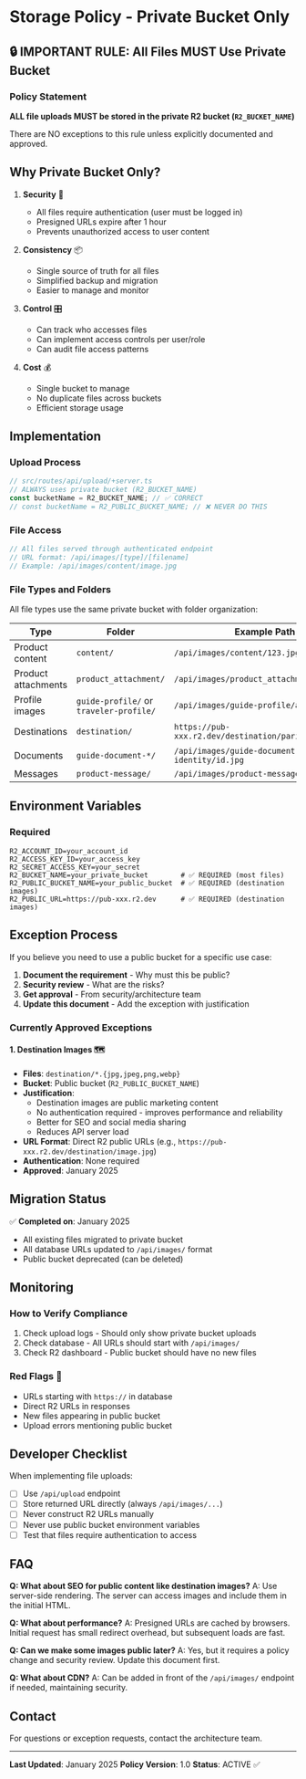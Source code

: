 # Storage Policy - Private Bucket Only

## 🔒 IMPORTANT RULE: All Files MUST Use Private Bucket

### Policy Statement
**ALL file uploads MUST be stored in the private R2 bucket (`R2_BUCKET_NAME`)**

There are NO exceptions to this rule unless explicitly documented and approved.

## Why Private Bucket Only?

1. **Security** 🔐
   - All files require authentication (user must be logged in)
   - Presigned URLs expire after 1 hour
   - Prevents unauthorized access to user content

2. **Consistency** 📦
   - Single source of truth for all files
   - Simplified backup and migration
   - Easier to manage and monitor

3. **Control** 🎛️
   - Can track who accesses files
   - Can implement access controls per user/role
   - Can audit file access patterns

4. **Cost** 💰
   - Single bucket to manage
   - No duplicate files across buckets
   - Efficient storage usage

## Implementation

### Upload Process
```javascript
// src/routes/api/upload/+server.ts
// ALWAYS uses private bucket (R2_BUCKET_NAME)
const bucketName = R2_BUCKET_NAME; // ✅ CORRECT
// const bucketName = R2_PUBLIC_BUCKET_NAME; // ❌ NEVER DO THIS
```

### File Access
```javascript
// All files served through authenticated endpoint
// URL format: /api/images/[type]/[filename]
// Example: /api/images/content/image.jpg
```

### File Types and Folders
All file types use the same private bucket with folder organization:

| Type | Folder | Example Path | Bucket |
|------|--------|--------------|---------|
| Product content | `content/` | `/api/images/content/123.jpg` | Private |
| Product attachments | `product_attachment/` | `/api/images/product_attachment/file.pdf` | Private |
| Profile images | `guide-profile/` or `traveler-profile/` | `/api/images/guide-profile/avatar.jpg` | Private |
| Destinations | `destination/` | `https://pub-xxx.r2.dev/destination/paris.jpg` | **Public** ⚠️ |
| Documents | `guide-document-*/` | `/api/images/guide-document-identity/id.jpg` | Private |
| Messages | `product-message/` | `/api/images/product-message/chat.jpg` | Private |

## Environment Variables

### Required
```env
R2_ACCOUNT_ID=your_account_id
R2_ACCESS_KEY_ID=your_access_key
R2_SECRET_ACCESS_KEY=your_secret
R2_BUCKET_NAME=your_private_bucket        # ✅ REQUIRED (most files)
R2_PUBLIC_BUCKET_NAME=your_public_bucket  # ✅ REQUIRED (destination images)
R2_PUBLIC_URL=https://pub-xxx.r2.dev      # ✅ REQUIRED (destination images)
```

## Exception Process

If you believe you need to use a public bucket for a specific use case:

1. **Document the requirement** - Why must this be public?
2. **Security review** - What are the risks?
3. **Get approval** - From security/architecture team
4. **Update this document** - Add the exception with justification

### Currently Approved Exceptions

#### 1. Destination Images 🗺️
- **Files**: `destination/*.{jpg,jpeg,png,webp}`
- **Bucket**: Public bucket (`R2_PUBLIC_BUCKET_NAME`)
- **Justification**: 
  - Destination images are public marketing content
  - No authentication required - improves performance and reliability
  - Better for SEO and social media sharing
  - Reduces API server load
- **URL Format**: Direct R2 public URLs (e.g., `https://pub-xxx.r2.dev/destination/image.jpg`)
- **Authentication**: None required
- **Approved**: January 2025

## Migration Status

✅ **Completed on**: January 2025
- All existing files migrated to private bucket
- All database URLs updated to `/api/images/` format
- Public bucket deprecated (can be deleted)

## Monitoring

### How to Verify Compliance
1. Check upload logs - Should only show private bucket uploads
2. Check database - All URLs should start with `/api/images/`
3. Check R2 dashboard - Public bucket should have no new files

### Red Flags 🚩
- URLs starting with `https://` in database
- Direct R2 URLs in responses
- New files appearing in public bucket
- Upload errors mentioning public bucket

## Developer Checklist

When implementing file uploads:

- [ ] Use `/api/upload` endpoint
- [ ] Store returned URL directly (always `/api/images/...`)
- [ ] Never construct R2 URLs manually
- [ ] Never use public bucket environment variables
- [ ] Test that files require authentication to access

## FAQ

**Q: What about SEO for public content like destination images?**
A: Use server-side rendering. The server can access images and include them in the initial HTML.

**Q: What about performance?**
A: Presigned URLs are cached by browsers. Initial request has small redirect overhead, but subsequent loads are fast.

**Q: Can we make some images public later?**
A: Yes, but it requires a policy change and security review. Update this document first.

**Q: What about CDN?**
A: Can be added in front of the `/api/images/` endpoint if needed, maintaining security.

## Contact

For questions or exception requests, contact the architecture team.

---

**Last Updated**: January 2025
**Policy Version**: 1.0
**Status**: ACTIVE ✅